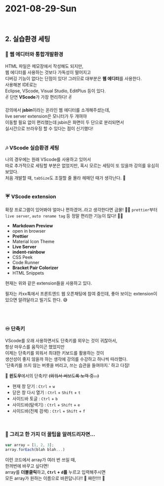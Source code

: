 # 2021-08-29-Sun

<br/>

## 2. 실습환경 세팅

### 🎵 웹 에디터와 통합개발환경

HTML 파일은 메모장에서 작성해도 되지만,  
웹 에디터를 사용하는 것보다 가독성이 떨어지고  
디버깅 기능이 없다는 단점이 있다!
그러므로 대부분은 **웹 에디터**를 사용한다.
<br/>
사용해본 IDE로는  
Eclipse, VScode, Visual Studio, EditPlus 등이 있다.  
✌ 단연 **VScode**가 가장 편리하다! ✌  
<br/>
강의에서 **jsbin**이라는 온라인 웹 에디터를 소개해주셨는데,  
live server extension은 모니터가 두 개여야  
이동할 필요 없이 편리했는데 jsbin은 화면이 두 단으로 분리되면서  
실시간으로 브라우징 할 수 있다는 점이 신기했다!
<br/>
<br/>

### 🎶 VScode 실습환경 세팅

나의 경우에는 원래 VScode를 사용하고 있어서  
따로 추가적으로 세팅할 부분은 없었지만,
혹시 모르는 세팅이 또 있을까 강의를 유심히 보았다.  
처음 개발할 때, `tabSize`도 조절할 줄 몰라 헤매던 때가 생각난다. 🦑
<br/>
<br/>

### ☔ VScode extension

확장 프로그램이 있어봐야 얼마나 편하겠어..라고 생각한다면 금물! 🤦‍♀️
`prettier`부터 `live server`, `auto rename tag` 등 정말 편리한 기능이 많다! 🤷‍♀️
<br/>

- **Markdown Preview**
- open in browser
- **Prettier**
- Material Icon Theme
- **Live Server**
- **indent-rainbow**
- CSS Peek
- Code Runner
- **Bracket Pair Colorizer**
- HTML Snippets

현재는 위와 같은 extension들을 사용하고 있다.

필자는 카xx톡에서 프론트엔드 웹 오픈채팅에 참여 중인데,
좋아 보이는 extension이 있으면 알려달라고 빌기도 한다. 😅

<br/>
<br/>

### ♾️ 단축키

VScode를 오래 사용하면서도 단축키를 외우는 것이 귀찮아서,  
항상 마우스를 움직이곤 했었지만  
이제는 단축키를 외워서 최대한 키보드를 활용하는 것이  
생산성이 좋지 않을까 하는 생각에 강의를 수강하고 하나씩 따라했다.  
'단축키를 쓰지 않는 버릇을 버리고, 쓰는 습관을 들여야지.' 하고 다짐!
<br/>

🙋 **윈도우**에서의 단축키! ~~(외워서 써보도록 노력 중...)~~

- 현재 창 닫기 : `Ctrl` + `w`
- 닫은 창 다시 열기 : `Ctrl` + `Shift` + `t`
- 사이드바 토글 : `Ctrl` + `b`
- 사이드바(탐색기) : `Ctrl` + `Shift` + `e`
- 사이드바(전체 검색) : `Ctrl` + `Shift` + `f`

<br/>

### 💎 그리고 한 가지 더 꿀팁을 알려드리자면...

```js
var array = [1, 2, 3];
array.forEach(blah blah...)
```

이런 코드에서 array가 여러 번 쓰일 때,  
한꺼번에 바꾸고 싶다면!
<br/>
array를 **더블클릭**하고, **`Ctrl` + `d`를** 누르고 입력해주시면  
모든 array가 원하는 이름으로 바뀐답니다!! 🎉 쨔란!!!! 🎉
